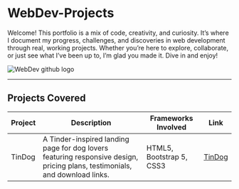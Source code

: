 # WebDev-Projects
Welcome! This portfolio is a mix of code, creativity, and curiosity. It’s where I document my progress, challenges, and discoveries in web development through real, working projects.
Whether you’re here to explore, collaborate, or just see what I’ve been up to, I’m glad you made it. Dive in and enjoy!

![WebDev github logo](https://github.com/user-attachments/assets/e75dbdfd-a3c9-4251-8937-fa78efba5481)

---

## Projects Covered

| Project | Description | Frameworks Involved | Link |
|---------|-------------|---------------------|------|
| TinDog  | A Tinder-inspired landing page for dog lovers featuring responsive design, pricing plans, testimonials, and download links. | HTML5, Bootstrap 5, CSS3 | [TinDog](https://github.com/Avaneesh40585/TinDog) |

